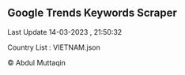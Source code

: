 

## Google Trends Keywords Scraper 
 
Last Update 14-03-2023 , 21:50:32

Country List :
VIETNAM.json



© Abdul Muttaqin 
